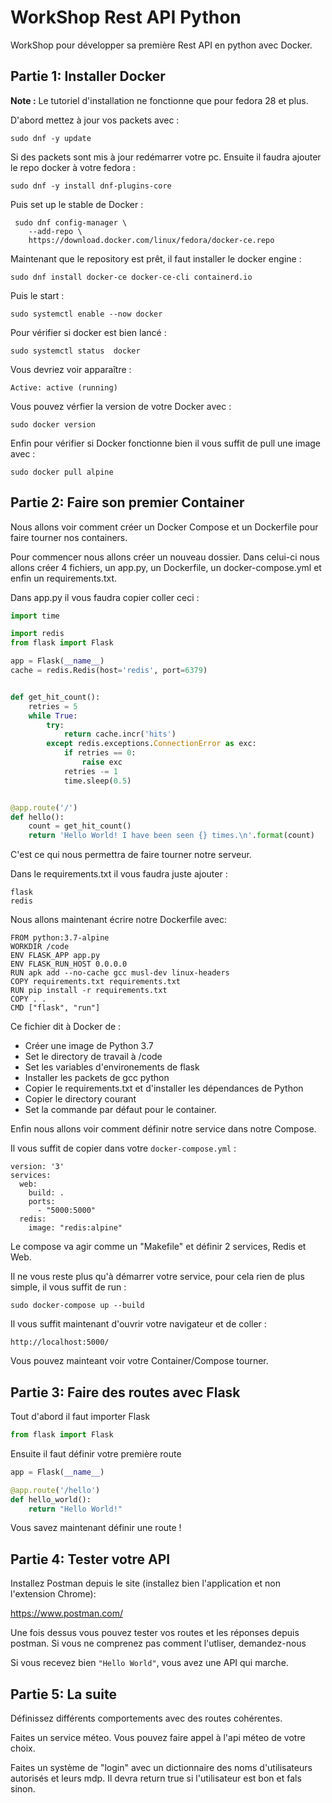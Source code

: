 # WorkShop Rest API Python

WorkShop pour développer sa première Rest API en python avec Docker.

## Partie 1: Installer Docker

__Note :__ Le tutoriel d'installation ne fonctionne que pour fedora 28 et plus.

D'abord mettez à jour vos packets avec :

`sudo dnf -y update`

Si des packets sont mis à jour redémarrer votre pc.
Ensuite il faudra ajouter le repo docker à votre fedora :

`sudo dnf -y install dnf-plugins-core`

Puis set up le stable de Docker :

```
 sudo dnf config-manager \
    --add-repo \
    https://download.docker.com/linux/fedora/docker-ce.repo
```

Maintenant que le repository est prêt, il faut installer le docker engine :

`sudo dnf install docker-ce docker-ce-cli containerd.io`

Puis le start :

`sudo systemctl enable --now docker`

Pour vérifier si docker est bien lancé :

`sudo systemctl status  docker`

Vous devriez voir apparaître :

```
Active: active (running)
```

Vous pouvez vérfier la version de votre Docker avec :

`sudo docker version`

Enfin pour vérifier si Docker fonctionne bien il vous suffit de pull une image avec :

`sudo docker pull alpine`


## Partie 2: Faire son premier Container

Nous allons voir comment créer un Docker Compose et un Dockerfile pour faire tourner nos containers.

Pour commencer nous allons créer un nouveau dossier. Dans celui-ci nous allons créer 4 fichiers, un app.py, un Dockerfile, un docker-compose.yml et enfin un requirements.txt.

Dans app.py il vous faudra copier coller ceci :

``` python
import time

import redis
from flask import Flask

app = Flask(__name__)
cache = redis.Redis(host='redis', port=6379)


def get_hit_count():
    retries = 5
    while True:
        try:
            return cache.incr('hits')
        except redis.exceptions.ConnectionError as exc:
            if retries == 0:
                raise exc
            retries -= 1
            time.sleep(0.5)


@app.route('/')
def hello():
    count = get_hit_count()
    return 'Hello World! I have been seen {} times.\n'.format(count)
```
C'est ce qui nous permettra de faire tourner notre serveur.

Dans le requirements.txt il vous faudra juste ajouter :

```
flask
redis
```

Nous allons maintenant écrire notre Dockerfile avec:

```
FROM python:3.7-alpine
WORKDIR /code
ENV FLASK_APP app.py
ENV FLASK_RUN_HOST 0.0.0.0
RUN apk add --no-cache gcc musl-dev linux-headers
COPY requirements.txt requirements.txt
RUN pip install -r requirements.txt
COPY . .
CMD ["flask", "run"]
```

Ce fichier dit à Docker de :

* Créer une image de Python 3.7
* Set le directory de travail à /code
* Set les variables d'environements de flask
* Installer les packets de gcc python
* Copier le requirements.txt et d'installer les dépendances de Python
* Copier le directory courant
* Set la commande par défaut pour le container.

Enfin nous allons voir comment définir notre service dans notre Compose.

Il vous suffit de copier dans votre `docker-compose.yml` :

```
version: '3'
services:
  web:
    build: .
    ports:
      - "5000:5000"
  redis:
    image: "redis:alpine"
```

Le compose va agir comme un "Makefile" et définir 2 services, Redis et Web.

Il ne vous reste plus qu'à démarrer votre service, pour cela rien de plus simple, il vous suffit de run :

`sudo docker-compose up --build`

Il vous suffit maintenant d'ouvrir votre navigateur et de coller :

`http://localhost:5000/`

Vous pouvez mainteant voir votre  Container/Compose tourner.

## Partie 3: Faire des routes avec Flask

Tout d'abord il faut importer Flask

``` python
from flask import Flask
```

Ensuite il faut définir votre première route

``` python
app = Flask(__name__)

@app.route('/hello')
def hello_world():
    return "Hello World!"
```

Vous savez maintenant définir une route !

## Partie 4: Tester votre API

Installez Postman depuis le site (installez bien l'application et non l'extension Chrome):

https://www.postman.com/

Une fois dessus vous pouvez tester vos routes et les réponses depuis postman. Si vous ne comprenez pas comment l'utliser, demandez-nous

Si vous recevez bien `"Hello World"`, vous avez une API qui marche.


## Partie 5: La suite

Définissez différents comportements avec des routes cohérentes.

Faites un service méteo. Vous pouvez faire appel à l'api méteo de votre choix.

Faites un système de "login" avec un dictionnaire des noms d'utilisateurs autorisés et leurs mdp. Il devra return true si l'utilisateur est bon et fals sinon.
